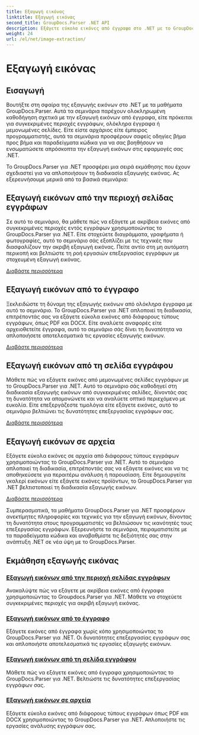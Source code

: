 ```yaml
---
title: Εξαγωγή εικόνας
linktitle: Εξαγωγή εικόνας
second_title: GroupDocs.Parser .NET API
description: Εξάγετε εύκολα εικόνες από έγγραφα στο .NET με το GroupDocs.Parser. Βελτιώστε τις δυνατότητες επεξεργασίας εγγράφων σας με ακριβείς τεχνικές εξαγωγής εικόνων.
weight: 24
url: /el/net/image-extraction/
---
```


# Εξαγωγή εικόνας

## Εισαγωγή

Βουτήξτε στη σφαίρα της εξαγωγής εικόνων στο .NET με τα μαθήματα GroupDocs.Parser. Αυτά τα σεμινάρια παρέχουν ολοκληρωμένη καθοδήγηση σχετικά με την εξαγωγή εικόνων από έγγραφα, είτε πρόκειται για συγκεκριμένες περιοχές εγγράφων, ολόκληρα έγγραφα ή μεμονωμένες σελίδες. Είτε είστε αρχάριος είτε έμπειρος προγραμματιστής, αυτά τα σεμινάρια προσφέρουν σαφείς οδηγίες βήμα προς βήμα και παραδείγματα κώδικα για να σας βοηθήσουν να ενσωματώσετε απρόσκοπτα την εξαγωγή εικόνων στις εφαρμογές σας .NET.

Το GroupDocs.Parser για .NET προσφέρει μια σειρά εκμάθησης που έχουν σχεδιαστεί για να απλοποιήσουν τη διαδικασία εξαγωγής εικόνας. Ας εξερευνήσουμε μερικά από τα βασικά σεμινάρια:

## Εξαγωγή εικόνων από την περιοχή σελίδας εγγράφων
Σε αυτό το σεμινάριο, θα μάθετε πώς να εξάγετε με ακρίβεια εικόνες από συγκεκριμένες περιοχές εντός εγγράφων χρησιμοποιώντας το GroupDocs.Parser για .NET. Είτε στοχεύετε διαγράμματα, γραφήματα ή φωτογραφίες, αυτό το σεμινάριο σάς εξοπλίζει με τις τεχνικές που διασφαλίζουν την ακριβή εξαγωγή εικόνας. Πείτε αντίο στη μη αυτόματη περικοπή και βελτιώστε τη ροή εργασιών επεξεργασίας εγγράφων με στοχευμένη εξαγωγή εικόνας.

[Διαβάστε περισσότερα](./extract-images-from-document-page-area/)

## Εξαγωγή εικόνων από το έγγραφο
Ξεκλειδώστε τη δύναμη της εξαγωγής εικόνων από ολόκληρα έγγραφα με αυτό το σεμινάριο. Το GroupDocs.Parser για .NET απλοποιεί τη διαδικασία, επιτρέποντάς σας να εξάγετε εύκολα εικόνες από διάφορους τύπους εγγράφων, όπως PDF και DOCX. Είτε αναλύετε αναφορές είτε αρχειοθετείτε έγγραφα, αυτό το σεμινάριο σάς δίνει τη δυνατότητα να απλοποιήσετε αποτελεσματικά τις εργασίες εξαγωγής εικόνων.

[Διαβάστε περισσότερα](./extract-images-from-document/)

## Εξαγωγή εικόνων από τη σελίδα εγγράφου
Μάθετε πώς να εξάγετε εικόνες από μεμονωμένες σελίδες εγγράφων με το GroupDocs.Parser για .NET. Αυτό το σεμινάριο σάς καθοδηγεί στη διαδικασία εξαγωγής εικόνων από συγκεκριμένες σελίδες, δίνοντάς σας τη δυνατότητα να απομονώνετε και να αναλύετε οπτικό περιεχόμενο με ευκολία. Είτε επεξεργάζεστε τιμολόγια είτε εξάγετε εικόνες, αυτό το σεμινάριο βελτιώνει τις δυνατότητες επεξεργασίας εγγράφων σας.

[Διαβάστε περισσότερα](./extract-images-from-document-page/)

## Εξαγωγή εικόνων σε αρχεία
Εξάγετε εύκολα εικόνες σε αρχεία από διάφορους τύπους εγγράφων χρησιμοποιώντας το GroupDocs.Parser για .NET. Αυτό το σεμινάριο απλοποιεί τη διαδικασία, επιτρέποντάς σας να εξάγετε εικόνες και να τις αποθηκεύσετε για περαιτέρω ανάλυση ή παρουσίαση. Είτε δημιουργείτε γκαλερί εικόνων είτε εξάγετε εικόνες προϊόντων, το GroupDocs.Parser για .NET βελτιστοποιεί τη διαδικασία εξαγωγής εικόνων.

[Διαβάστε περισσότερα](./extract-images-to-files/)

Συμπερασματικά, τα μαθήματα GroupDocs.Parser για .NET προσφέρουν ανεκτίμητες πληροφορίες και τεχνικές για την εξαγωγή εικόνων, δίνοντας τη δυνατότητα στους προγραμματιστές να βελτιώσουν τις ικανότητές τους επεξεργασίας εγγράφων. Εξερευνήστε τα σεμινάρια, πειραματιστείτε με τα παραδείγματα κώδικα και αναβαθμίστε τις δεξιότητές σας στην ανάπτυξη .NET σε νέα ύψη με το GroupDocs.Parser.
## Εκμάθηση εξαγωγής εικόνας
### [Εξαγωγή εικόνων από την περιοχή σελίδας εγγράφων](./extract-images-from-document-page-area/)
Ανακαλύψτε πώς να εξάγετε με ακρίβεια εικόνες από έγγραφα χρησιμοποιώντας το Groupdocs.Parser για .NET. Μάθετε να στοχεύετε συγκεκριμένες περιοχές για ακριβή εξαγωγή εικόνας.
### [Εξαγωγή εικόνων από το έγγραφο](./extract-images-from-document/)
Εξάγετε εικόνες από έγγραφα χωρίς κόπο χρησιμοποιώντας το GroupDocs.Parser για .NET. Οι δυνατότητες επεξεργασίας εγγράφων σας και απλοποιήστε αποτελεσματικά τις εργασίες εξαγωγής εικόνων.
### [Εξαγωγή εικόνων από τη σελίδα εγγράφου](./extract-images-from-document-page/)
Μάθετε πώς να εξάγετε εικόνες από έγγραφα χρησιμοποιώντας το GroupDocs.Parser για .NET. Βελτιώστε τις δυνατότητες επεξεργασίας εγγράφων σας.
### [Εξαγωγή εικόνων σε αρχεία](./extract-images-to-files/)
Εξάγετε εύκολα εικόνες από διάφορους τύπους εγγράφων όπως PDF και DOCX χρησιμοποιώντας το GroupDocs.Parser για .NET. Απλοποιήστε τις εργασίες ανάλυσης εγγράφων σας.